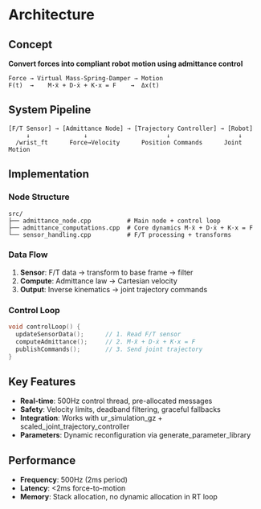 # Architecture

## Concept
**Convert forces into compliant robot motion using admittance control**

```
Force → Virtual Mass-Spring-Damper → Motion
F(t)  →    M·ẍ + D·ẋ + K·x = F    →  Δx(t)
```

## System Pipeline
```
[F/T Sensor] → [Admittance Node] → [Trajectory Controller] → [Robot]
     ↓               ↓                      ↓                   ↓
  /wrist_ft      Force→Velocity      Position Commands      Joint Motion
```

## Implementation

### Node Structure
```
src/
├── admittance_node.cpp          # Main node + control loop
├── admittance_computations.cpp  # Core dynamics M·ẍ + D·ẋ + K·x = F  
└── sensor_handling.cpp          # F/T processing + transforms
```

### Data Flow
1. **Sensor**: F/T data → transform to base frame → filter
2. **Compute**: Admittance law → Cartesian velocity
3. **Output**: Inverse kinematics → joint trajectory commands

### Control Loop
```cpp
void controlLoop() {
  updateSensorData();      // 1. Read F/T sensor
  computeAdmittance();     // 2. M·ẍ + D·ẋ + K·x = F
  publishCommands();       // 3. Send joint trajectory
}
```

## Key Features
- **Real-time**: 500Hz control thread, pre-allocated messages
- **Safety**: Velocity limits, deadband filtering, graceful fallbacks  
- **Integration**: Works with ur_simulation_gz + scaled_joint_trajectory_controller
- **Parameters**: Dynamic reconfiguration via generate_parameter_library

## Performance
- **Frequency**: 500Hz (2ms period)
- **Latency**: <2ms force-to-motion
- **Memory**: Stack allocation, no dynamic allocation in RT loop
